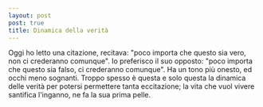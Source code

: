 ```yaml
---
layout: post
post: true
title: Dinamica della verità
---
```

Oggi ho letto una citazione, recitava: "poco importa che questo sia vero, non
ci crederanno comunque". Io preferisco il suo opposto: "poco importa che questo
sia falso, ci crederanno comunque". Ha un tono più onesto, ed occhi meno
sognanti. Troppo spesso è questa e solo questa la dinamica delle verità per
potersi permettere tanta eccitazione; la vita che vuol vivere
santifica l'inganno, ne fa la sua prima pelle.
